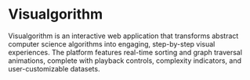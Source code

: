 # Visualgorithm
Visualgorithm is an interactive web application that transforms abstract computer science algorithms into engaging, step-by-step visual experiences. The platform features real-time sorting and graph traversal animations, complete with playback controls, complexity indicators, and user-customizable datasets. 
